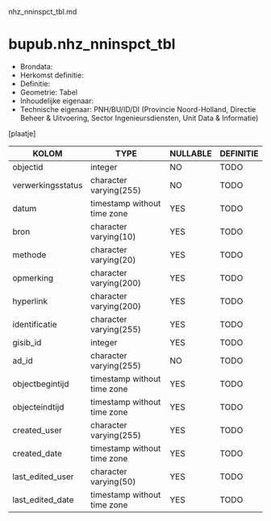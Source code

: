 nhz_nninspct_tbl.md

# bupub.nhz_nninspct_tbl


* Brondata: 
* Herkomst definitie: 
* Definitie: 
* Geometrie: Tabel
* Inhoudelijke eigenaar: 
* Technische eigenaar: PNH/BU/ID/DI (Provincie Noord-Holland, Directie Beheer & Uitvoering, Sector Ingenieursdiensten, Unit Data & Informatie)

[plaatje]


|KOLOM                            |TYPE                       |NULLABLE|DEFINITIE|
|------                           |----                       |-----   |-----    |
|objectid                         |integer                    |NO      |TODO|
|verwerkingsstatus                |character varying(255)     |NO      |TODO|
|datum                            |timestamp without time zone|YES     |TODO|
|bron                             |character varying(10)      |YES     |TODO|
|methode                          |character varying(20)      |YES     |TODO|
|opmerking                        |character varying(200)     |YES     |TODO|
|hyperlink                        |character varying(200)     |YES     |TODO|
|identificatie                    |character varying(255)     |YES     |TODO|
|gisib_id                         |integer                    |YES     |TODO|
|ad_id                            |character varying(255)     |NO      |TODO|
|objectbegintijd                  |timestamp without time zone|YES     |TODO|
|objecteindtijd                   |timestamp without time zone|YES     |TODO|
|created_user                     |character varying(255)     |YES     |TODO|
|created_date                     |timestamp without time zone|YES     |TODO|
|last_edited_user                 |character varying(50)      |YES     |TODO|
|last_edited_date                 |timestamp without time zone|YES     |TODO|
